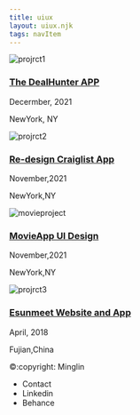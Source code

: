 ```yaml
---
title: uiux
layout: uiux.njk
tags: navItem
---
```


   <main class="uiux">
     <div class="pjcard">
        <a href="#"></a>
       <img src="/images/thedealhunter.jpg" alt="projrct1">
       <div class="card_text">
         <h3> <a href="pj_thedealhunter.html"> The DealHunter APP</a></h3>
        <p>Decermber, 2021 </p>
       <p>NewYork, NY<p>
         </div>
     </div>
     <div class="pjcard">
       <img src="/images/craiglist.jpg" alt="projrct2">
       <div class="card_text">
       <h3><a href="pj_thedealhunter.html">Re-design Craiglist App</a></h3>
       <p>November,2021 </p>
       <p>NewYork,NY</p>
       </div>
     </div>
     <div class="pjcard">
       <img src="/images/movie.jpg" alt="movieproject">
       <div class="card_text">
       <h3><a href="movie.html">MovieApp UI Design </a></h3>
       <p>November,2021 </p>
       <p>NewYork,NY</p>
       </div>
     </div>
     <div class="pjcard">
       <img src="/images/esunmeetwebsite.jpg" alt="projrct3">
       <div class="card_text">
       <h3><a href="pj-esunmeet.html">Esunmeet Website and App</a></h3>
       <p> April, 2018 <p>
       <p>Fujian,China<p>
       </div>
     </div>
     
     
     
   </main>

  <footer>
      <p>
        &copy:copyright: Minglin
      </p>
      <ul>
        <li>
          Contact
        </li>
        <li>
          Linkedin
        </li>
        <li>
          Behance
        </li>
      </ul>
    </footer>
    </body>
</html>